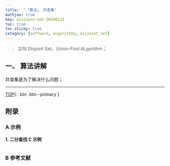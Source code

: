 ```yaml
---
title:  "「算法」 并查集"
mathjax: true
key: disjoint-set-20190123
toc: true
toc_sticky: true
category: [software, algorithms, disjoint_set]
---
```

<span id='head'></span>

>又叫 Disjoint Set，Union-Find ALgorithm；  

## 一、 算法讲解
并查集是为了解决什么问题；  


-------------------  
[TOP](#head){: .btn .btn--primary }




## 附录
### A 示例
<span id="binary_search_code_c">**1. 二分查找 C 示例**</span>   

```c

```



### B 参考文献  
[^1]: Bruce Eckel, Chuck Allison 著. 刘宗田, et al. 译.  C++ 编程思想[M]. 北京:机械工业出版社, 2016.  
